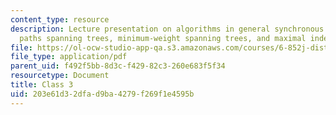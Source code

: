 ```yaml
---
content_type: resource
description: Lecture presentation on algorithms in general synchronous networks, shortest
  paths spanning trees, minimum-weight spanning trees, and maximal independent sets.
file: https://ol-ocw-studio-app-qa.s3.amazonaws.com/courses/6-852j-distributed-algorithms-fall-2009/203e61d32dfad9ba4279f269f1e4595b_MIT6_852JF09_lec03.pdf
file_type: application/pdf
parent_uid: f492f5bb-8d3c-f429-82c3-260e683f5f34
resourcetype: Document
title: Class 3
uid: 203e61d3-2dfa-d9ba-4279-f269f1e4595b
---
```

